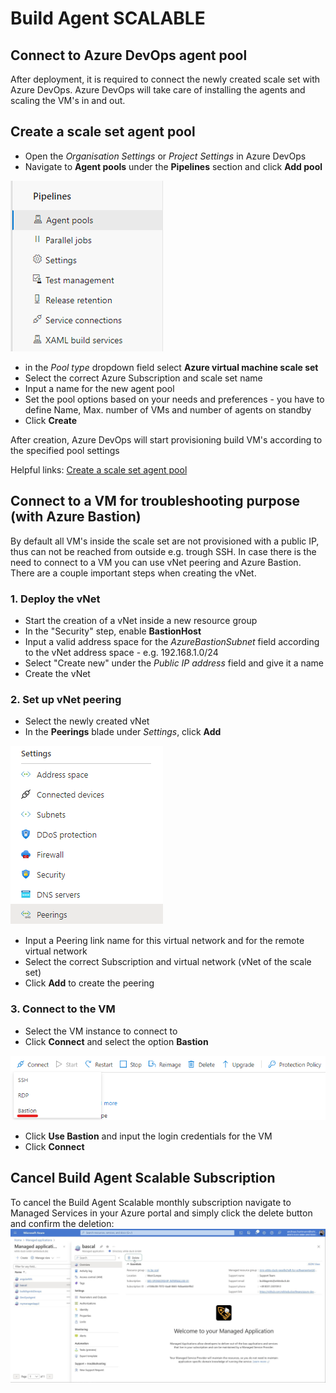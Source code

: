 # Build Agent SCALABLE

## Connect to Azure DevOps agent pool

After deployment, it is required to connect the newly created scale set with Azure DevOps. Azure DevOps will take care of installing the agents and scaling the VM's in and out.

## Create a scale set agent pool

- Open the *Organisation Settings* or *Project Settings* in Azure DevOps
- Navigate to **Agent pools** under the **Pipelines** section and click **Add pool**

![agent_pools](img/agent_pools.png)

- in the *Pool type* dropdown field select **Azure virtual machine scale set**
- Select the correct Azure Subscription and scale set name
- Input a name for the new agent pool
- Set the pool options based on your needs and preferences - you have to define Name, Max. number of VMs and number of agents on standby
- Click **Create**

After creation, Azure DevOps will start provisioning build VM's according to the specified pool settings

Helpful links: [Create a scale set agent pool](https://docs.microsoft.com/en-us/azure/devops/pipelines/agents/scale-set-agents?view=azure-devops#create-the-scale-set-agent-pool)

## Connect to a VM for troubleshooting purpose (with Azure Bastion)

By default all VM's inside the scale set are not provisioned with a public IP, thus can not be reached from outside e.g. trough SSH.
In case there is the need to connect to a VM you can use vNet peering and Azure Bastion. There are a couple important steps when creating the vNet.

### 1. Deploy the vNet

- Start the creation of a vNet inside a new resource group
- In the "Security" step, enable **BastionHost**
- Input a valid address space for the *AzureBastionSubnet* field according to the vNet address space - e.g. 192.168.1.0/24
- Select "Create new" under the *Public IP address* field and give it a name
- Create the vNet

### 2. Set up vNet peering

- Select the newly created vNet
- In the **Peerings** blade under *Settings*, click **Add**

![peering](img/peering.png)

- Input a Peering link name for this virtual network and for the remote virtual network
- Select the correct Subscription and virtual network (vNet of the scale set)
- Click **Add** to create the peering

### 3. Connect to the VM

- Select the VM instance to connect to
- Click **Connect** and select the option **Bastion**

![connect](img/connect.png)

- Click **Use Bastion** and input the login credentials for the VM
- Click **Connect**

## Cancel Build Agent Scalable Subscription

To cancel the Build Agent Scalable monthly subscription navigate to Managed Services in your Azure portal and simply click the delete button and confirm the deletion:
![cancelSubscription](img/cancelation.jpg)